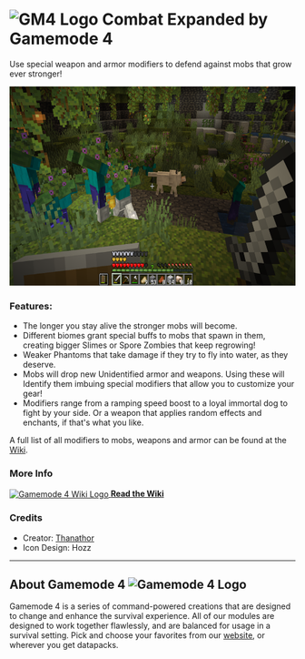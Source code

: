 # <img src="https://raw.githubusercontent.com/Gamemode4Dev/GM4_Datapacks/master/base/images/gm4_logo.png" alt="GM4 Logo" width="32" /> Combat Expanded by Gamemode 4<!--$pmc:delete-->

Use special weapon and armor modifiers to defend against mobs that grow ever stronger!<!--$pmc:headerSize-->

<img src="https://raw.githubusercontent.com/Gamemode4Dev/GM4_Datapacks/master/gm4_combat_expanded/images/combat_expanded.png" alt="Spore Zombies in Lush Caves" height="350"/>  <!--$modrinth:replaceWithVideo--> <!--$pmc:delete-->

### Features:
- The longer you stay alive the stronger mobs will become.
- Different biomes grant special buffs to mobs that spawn in them, creating bigger Slimes or Spore Zombies that keep regrowing!
- Weaker Phantoms that take damage if they try to fly into water, as they deserve.
- Mobs will drop new Unidentified armor and weapons. Using these will Identify them imbuing special modifiers that allow you to customize your gear!
- Modifiers range from a ramping speed boost to a loyal immortal dog to fight by your side. Or a weapon that applies random effects and enchants, if that's what you like.

A full list of all modifiers to mobs, weapons and armor can be found at the [Wiki](https://wiki.gm4.co/wiki/Combat_Expanded).

### More Info
[<img src="https://raw.githubusercontent.com/Gamemode4Dev/GM4_Datapacks/master/base/images/gm4_wiki_logo.png" alt="Gamemode 4 Wiki Logo" width="40" align="center"/> **Read the Wiki**](https://wiki.gm4.co/wiki/Combat_Expanded)

### Credits
- Creator: [Thanathor](https://twitter.com/The_Thanathor)
- Icon Design: Hozz

---
## About Gamemode 4 <img src="https://raw.githubusercontent.com/Gamemode4Dev/GM4_Datapacks/master/base/images/gm4_logo.png" alt="Gamemode 4 Logo" width="20"/>
Gamemode 4 is a series of command-powered creations that are designed to change and enhance the survival experience. All of our modules are designed to work together flawlessly, and are balanced for usage in a survival setting. Pick and choose your favorites from our [website](https://gm4.co), or wherever you get datapacks.